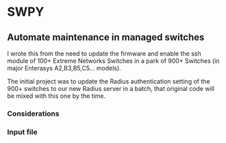 # SWPY
## Automate maintenance in managed switches

I wrote this from the need to update the firmware and enable the ssh module of 100+ Extreme Networks Switches in a park of 900+ Switches (in major Enterasys A2,B3,B5,C5... models). 

The initial project was to update the Radius authentication setting of the 900+ switches to our new Radius server in a batch, that original code will be mixed with this one by the time.

### Considerations


### Input file

